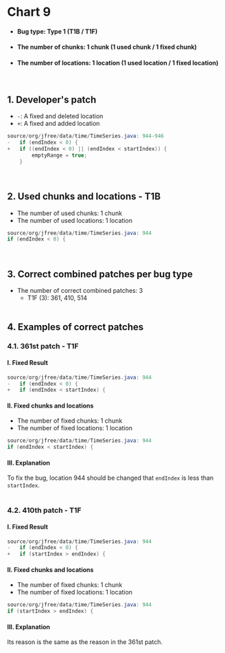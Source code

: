 # Chart 9
* <h4>Bug type: Type 1 (T1B / T1F)</h4>
* <h4>The number of chunks: 1 chunk (1 used chunk / 1 fixed chunk)</h4>
* <h4>The number of locations: 1 location (1 used location / 1 fixed location)</h4>
<br>

## 1. Developer's patch
* `-`: A fixed and deleted location
* `+`: A fixed and added location
```java
source/org/jfree/data/time/TimeSeries.java: 944-946
-   if (endIndex < 0) {
+   if ((endIndex < 0) || (endIndex < startIndex)) {
        emptyRange = true;
    }
```
<br>

## 2. Used chunks and locations - T1B
* The number of used chunks: 1 chunk
* The number of used locations: 1 location
```java
source/org/jfree/data/time/TimeSeries.java: 944
if (endIndex < 0) {
```
<br>

## 3. Correct combined patches per bug type
* The number of correct combined patches: 3
    * T1F (3): 361, 410, 514
<br><br>

## 4. Examples of correct patches
### 4.1. 361st patch - T1F
#### I. Fixed Result
```java
source/org/jfree/data/time/TimeSeries.java: 944
-   if (endIndex < 0) {
+   if (endIndex < startIndex) {
```

#### II. Fixed chunks and locations
* The number of fixed chunks: 1 chunk
* The number of fixed locations: 1 location
```java
source/org/jfree/data/time/TimeSeries.java: 944
if (endIndex < startIndex) {
```

#### III. Explanation
To fix the bug, location 944 should be changed that ```endIndex``` is less than ```startIndex```.
<br><br>

### 4.2. 410th patch - T1F
#### I. Fixed Result
```java
source/org/jfree/data/time/TimeSeries.java: 944
-   if (endIndex < 0) {
+   if (startIndex > endIndex) {
```

#### II. Fixed chunks and locations
* The number of fixed chunks: 1 chunk
* The number of fixed locations: 1 location
```java
source/org/jfree/data/time/TimeSeries.java: 944
if (startIndex > endIndex) {
```

#### III. Explanation
Its reason is the same as the reason in the 361st patch.
<br><br>